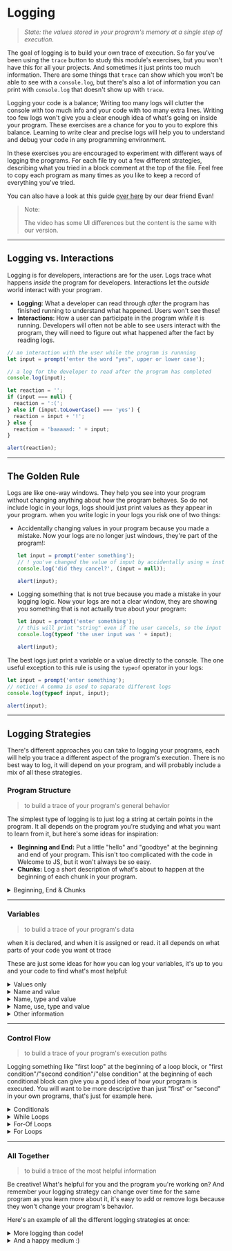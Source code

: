 # Logging

> _State: the values stored in your program's memory at a single step of
> execution._

The goal of logging is to build your own trace of execution. So far you've been
using the `trace` button to study this module's exercises, but you won't have
this for all your projects. And sometimes it just prints too much information.
There are some things that `trace` can show which you won't be able to see with
a `console.log`, but there's also a lot of information you can print with
`console.log` that doesn't show up with `trace`.

Logging your code is a balance; Writing too many logs will clutter the console
with too much info and your code with too many extra lines. Writing too few logs
won't give you a clear enough idea of what's going on inside your program. These
exercises are a chance for you to you to explore this balance. Learning to write
clear and precise logs will help you to understand and debug your code in any
programming environment.

In these exercises you are encouraged to experiment with different ways of
logging the programs. For each file try out a few different strategies,
describing what you tried in a block comment at the top of the file. Feel free
to copy each program as many times as you like to keep a record of everything
you've tried.

You can also have a look at this guide [over here](https://www.youtube.com/watch?v=1XhORJPBQ_I)
 by our dear friend Evan!

> Note: 
> 
> The video has some UI differences but the content is the same with our version.

---

## Logging vs. Interactions

Logging is for developers, interactions are for the user. Logs trace what
happens _inside_ the program for developers. Interactions let the _outside_
world interact with your program.

- **Logging**: What a developer can read through _after_ the program has
  finished running to understand what happened. Users won't see these!
- **Interactions**: How a user can participate in the program _while_ it is
  running. Developers will often not be able to see users interact with the
  program, they will need to figure out what happened after the fact by reading
  logs.

```js
// an interaction with the user while the program is runnning
let input = prompt('enter the word "yes", upper or lower case');

// a log for the developer to read after the program has completed
console.log(input);

let reaction = '';
if (input === null) {
  reaction = ':(';
} else if (input.toLowerCase() === 'yes') {
  reaction = input + '!';
} else {
  reaction = 'baaaaad: ' + input;
}

alert(reaction);
```

---

## The Golden Rule

Logs are like one-way windows. They help you see into your program without
changing anything about how the program behaves. So do not include logic in your
logs, logs should just print values as they appear in your program. when you
write logic in your logs you risk one of two things:

- Accidentally changing values in your program because you made a mistake. Now
  your logs are no longer just windows, they're part of the program!:

  ```js
  let input = prompt('enter something');
  // ! you've changed the value of input by accidentally using = instead of ===
  console.log('did they cancel?', (input = null));

  alert(input);
  ```

- Logging something that is not true because you made a mistake in your logging
  logic. Now your logs are not a clear window, they are showing you something
  that is not actually true about your program:

  ```js
  let input = prompt('enter something');
  // this will print "string" even if the user cancels, so the input was null
  console.log(typeof 'the user input was ' + input);

  alert(input);
  ```

The best logs just print a variable or a value directly to the console. The one
useful exception to this rule is using the `typeof` operator in your logs:

```js
let input = prompt('enter something');
// notice! A comma is used to separate different logs
console.log(typeof input, input);

alert(input);
```

---

## Logging Strategies

There's different approaches you can take to logging your programs, each will
help you trace a different aspect of the program's execution. There is no best
way to log, it will depend on your program, and will probably include a mix of
all these strategies.

### Program Structure

> to build a trace of your program's general behavior

The simplest type of logging is to just log a string at certain points in the
program. It all depends on the program you're studying and what you want to
learn from it, but here's some ideas for inspiration:

- **Beginning and End:** Put a little "hello" and "goodbye" at the beginning and
  end of your program. This isn't too complicated with the code in Welcome to
  JS, but it won't always be so easy.
- **Chunks:** Log a short description of what's about to happen at the beginning
  of each chunk in your program.

<details><summary>Beginning, End & Chunks</summary>

```js
console.log('=== a program to tell a user if they inputted "yes" ===');

console.log('-- gathering the user input');

let input = prompt('enter the word "yes", upper or lower case');

console.log('-- generating the reaction');

let reaction = '';
if (input === null) {
  reaction = ':(';
} else if (input.toLowerCase() === 'yes') {
  reaction = input + '!';
} else {
  reaction = 'baaaaad: ' + input;
}

console.log('-- communicating the reaction to the user');

alert(reaction);

console.log('=== all done ===');
```

</details>

---

### Variables

> to build a trace of your program's data

when it is declared, and when it is assigned or read. it all depends on what
parts of your code you want ot trace

These are just some ideas for how you can log your variables, it's up to you and
your code to find what's most helpful:

<details>
<summary>Values only</summary>

```js
let input = prompt('enter the word "yes", upper or lower case');
console.log(input);

let reaction = '';
if (input === null) {
  reaction = ':(';
} else if (input.toLowerCase() === 'yes') {
  reaction = input + '!';
} else {
  reaction = 'baaaaad: ' + input;
}
console.log(reaction);

alert(reaction);
```

</details>
<details>
<summary>Name and value</summary>

```js
let input = prompt('enter the word "yes", upper or lower case');
console.log('input:', input);

let reaction = '';
if (input === null) {
  reaction = ':(';
} else if (input.toLowerCase() === 'yes') {
  reaction = input + '!';
} else {
  reaction = 'baaaaad: ' + input;
}
console.log('reaction:', reaction);

alert(reaction);
```

</details>
<details>
<summary>Name, type and value</summary>

```js
let input = prompt('enter the word "yes", upper or lower case');
console.log('input:', typeof input, input);

let reaction = '';
if (input === null) {
  reaction = ':(';
} else if (input.toLowerCase() === 'yes') {
  reaction = input + '!';
} else {
  reaction = 'baaaaad: ' + input;
}
console.log('reaction:', typeof reaction, reaction);

alert(reaction);
```

</details>
<details>
<summary>Name, use, type and value</summary>

```js
let input = prompt('enter the word "yes", upper or lower case');
console.log('input, declare, init:', typeof input, input);

let reaction = '';
if (input === null) {
  reaction = ':(';
} else if (input.toLowerCase() === 'yes') {
  reaction = input + '!';
} else {
  reaction = 'baaaaad: ' + input;
}
console.log('reaction, write:', typeof reaction, reaction);

alert(reaction);
```

</details>
<details>
<summary>Other information</summary>

```js
let input = prompt('enter the word "yes", upper or lower case');
console.log('input, should be "yes":', typeof input, input);

let reaction = '';
if (input === null) {
  reaction = ':(';
} else if (input.toLowerCase() === 'yes') {
  reaction = input + '!';
} else {
  reaction = 'baaaaad: ' + input;
}
console.log('reaction:', reaction);

alert(reaction);
```

</details>

---

### Control Flow

> to build a trace of your program's execution paths

Logging something like "first loop" at the beginning of a loop block, or "first
condition"/"second condition"/"else condition" at the beginning of each
conditional block can give you a good idea of how your program is executed. You
will want to be more descriptive than just "first" or "second" in your own
programs, that's just for example here.

<details><summary>Conditionals</summary><br>

to trace the program's flow through conditional statements you can place one log
at the beginning of the conditional describing it's purpose, then one log in
each path to know which path was taken.

```js
let input = prompt('enter the word "yes", upper or lower case');

let reaction = '';

console.log('conditional: deciding the reaction');
if (input === null) {
  console.log('path: user canceled');
  reaction = ':(';
} else if (input.toLowerCase() === 'yes') {
  console.log('path: input was "yes"');
  reaction = input + '!';
} else {
  console.log('path: input was not "yes"');
  reaction = 'baaaaad: ' + input;
}

alert(reaction);
```

</details>
<details><summary>While Loops</summary><br>

to trace the program's flow through while loops you could place one log at the
beginning of the loop describing it's purpose, then a log at the top of the loop
to see how many times it's executed. You could take it one step further by
logging something related to the while test at the end of your loop. Be careful!
It's possible to make a mistake

```js
let input = null;
console.log('I/O loop');
while (input === null) {
  console.log('prompting for input');
  input = prompt('enter the word "yes", upper or lower case');
  console.log('input:', typeof input, input);
}

let reaction = '';

if (input === null) {
  reaction = ':(';
} else if (input.toLowerCase() === 'yes') {
  reaction = input + '!';
} else {
  reaction = 'baaaaad: ' + input;
}

alert(reaction);
```

</details>
<details><summary>For-Of Loops</summary><br>

With a for-of loop it can be helpful to log each character of your string, and
the result of what your logic in the loop body.

```js
let input = null;
while (input === null) {
  input = prompt('enter something');
}

let backwards = '';
for (let char of input) {
  console.log(char);
  backwards = char + backwards;
  console.log(backwards);
}

alert(backwards);
```

</details>
<details><summary>For Loops</summary><br>

For loops are like for-of loops, but a little more complicated. You will also
want to log the incrementor variable:

```js
let input = null;
while (input === null) {
  input = prompt('enter something');
}

let everyOther = '';
for (let i = 0; i < input.length; i = i + 2) {
  console.log(i);
  let char = input[i];
  console.log(char);
  everyOther = everyOther + char;
  console.log(everyOther);
}

alert(everyOther);
```

</details>

---

### All Together

> to build a trace of the most helpful information

Be creative! What's helpful for you and the program you're working on? And
remember your logging strategy can change over time for the same program as you
learn more about it, it's easy to add or remove logs because they won't change
your program's behavior.

Here's an example of all the different logging strategies at once:

<details>
<summary>More logging than code!</summary>
<br>

```js
console.log('=== a program to tell a user if they inputted "yes" ===');

console.log('-- gathering the user input');

let input = prompt('enter the word "yes", upper or lower case');
console.log('input, should be "yes":', typeof input, input);

console.log('-- generating a reaction');

let reaction = '';
console.log('conditional: deciding the reaction');
if (input === null) {
  console.log('path: user canceled');
  reaction = ':(';
} else if (input.toLowerCase() === 'yes') {
  console.log('path: input was "yes"');
  reaction = input + '!';
} else {
  console.log('path: input was not "yes"');
  reaction = 'baaaaad: ' + input;
}
console.log('reaction:', reaction);

console.log('-- communicating the reaction to the user');

alert(reaction);

console.log('=== all done ===');
```

</details>
<details><summary>And a happy medium :)</summary>

```js
console.log('=== a program to tell a user if they inputted "yes" ===');

let input = prompt('enter the word "yes", upper or lower case');
console.log('input, should be "yes":', typeof input, input);

let reaction = '';
if (input === null) {
  console.log('path: user canceled');
  reaction = ':(';
} else if (input.toLowerCase() === 'yes') {
  console.log('path: input is "yes"');
  reaction = input + '!';
} else {
  console.log('path: input was not "yes"');
  reaction = 'baaaaad: ' + input;
}
console.log('reaction:', reaction);

alert(reaction);
```

</details>
